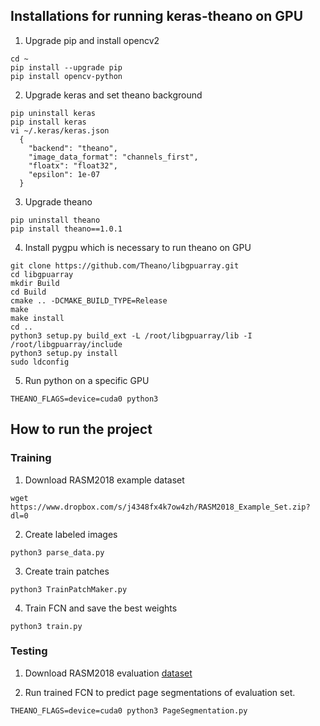 ## Installations for running keras-theano on GPU
1. Upgrade pip and install opencv2
```
cd ~
pip install --upgrade pip
pip install opencv-python
```
2. Upgrade keras and set theano background
```
pip uninstall keras
pip install keras
vi ~/.keras/keras.json
  {
    "backend": "theano",
    "image_data_format": "channels_first",
    "floatx": "float32",
    "epsilon": 1e-07
  }
```
3. Upgrade theano
```
pip uninstall theano
pip install theano==1.0.1
```
4. Install pygpu which is necessary to run theano on GPU
```
git clone https://github.com/Theano/libgpuarray.git
cd libgpuarray
mkdir Build
cd Build
cmake .. -DCMAKE_BUILD_TYPE=Release
make
make install
cd ..
python3 setup.py build_ext -L /root/libgpuarray/lib -I /root/libgpuarray/include
python3 setup.py install
sudo ldconfig
```
5. Run python on a specific GPU
```
THEANO_FLAGS=device=cuda0 python3
```

## How to run the project
### Training
1. Download RASM2018 example dataset
```
wget https://www.dropbox.com/s/j4348fx4k7ow4zh/RASM2018_Example_Set.zip?dl=0
```
2. Create labeled images
```
python3 parse_data.py
```
3. Create train patches
```
python3 TrainPatchMaker.py
```
4. Train FCN and save the best weights
```
python3 train.py
```
### Testing
1. Download RASM2018 evaluation [dataset](https://www.primaresearch.org/RASM2018/)

2. Run trained FCN to predict page segmentations of evaluation set.
```
THEANO_FLAGS=device=cuda0 python3 PageSegmentation.py
```
```

